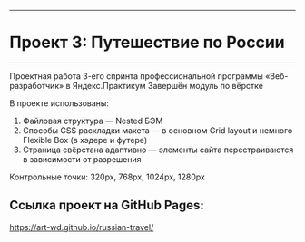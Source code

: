 ***
# Проект 3: Путешествие по России
***

Проектная работа 3-его спринта профессиональной программы «Веб-разработчик» в Яндекс.Практикум
Завершён модуль по вёрстке

В проекте использованы:

1. Файловая структура — Nested БЭМ
2. Способы CSS раскладки макета — в основном Grid layout и немного Flexible Box (в хэдере и футере)
3. Страница свёрстана адаптивно — элементы сайта перестраиваются в зависимости от разрешения

Контрольные точки: 320px, 768px, 1024px, 1280px

## Ссылка проект на GitHub Pages:
https://art-wd.github.io/russian-travel/
